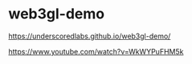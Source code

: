 # web3gl-demo

https://underscoredlabs.github.io/web3gl-demo/

https://www.youtube.com/watch?v=WkWYPuFHM5k
